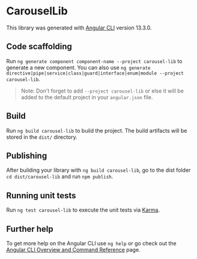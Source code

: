 # CarouselLib

This library was generated with [Angular CLI](https://github.com/angular/angular-cli) version 13.3.0.

## Code scaffolding

Run `ng generate component component-name --project carousel-lib` to generate a new component. You can also use `ng generate directive|pipe|service|class|guard|interface|enum|module --project carousel-lib`.
> Note: Don't forget to add `--project carousel-lib` or else it will be added to the default project in your `angular.json` file. 

## Build

Run `ng build carousel-lib` to build the project. The build artifacts will be stored in the `dist/` directory.

## Publishing

After building your library with `ng build carousel-lib`, go to the dist folder `cd dist/carousel-lib` and run `npm publish`.

## Running unit tests

Run `ng test carousel-lib` to execute the unit tests via [Karma](https://karma-runner.github.io).

## Further help

To get more help on the Angular CLI use `ng help` or go check out the [Angular CLI Overview and Command Reference](https://angular.io/cli) page.
